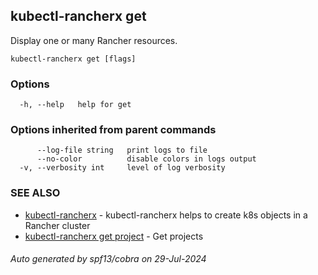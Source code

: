 ## kubectl-rancherx get

Display one or many Rancher resources.

```
kubectl-rancherx get [flags]
```

### Options

```
  -h, --help   help for get
```

### Options inherited from parent commands

```
      --log-file string   print logs to file
      --no-color          disable colors in logs output
  -v, --verbosity int     level of log verbosity
```

### SEE ALSO

* [kubectl-rancherx](kubectl-rancherx.md)	 - kubectl-rancherx helps to create k8s objects in a Rancher cluster
* [kubectl-rancherx get project](kubectl-rancherx_get_project.md)	 - Get projects

###### Auto generated by spf13/cobra on 29-Jul-2024
